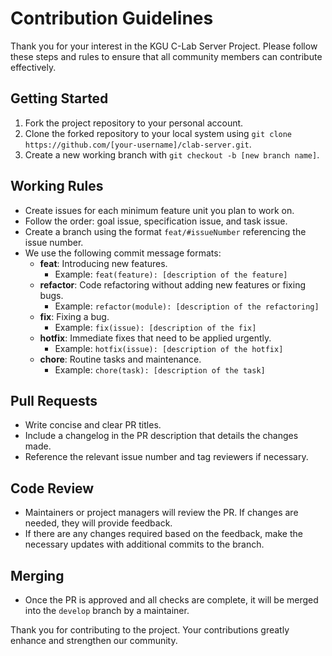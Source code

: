 # Contribution Guidelines
Thank you for your interest in the KGU C-Lab Server Project. Please follow these steps and rules to ensure that all community members can contribute effectively.

## Getting Started
1. Fork the project repository to your personal account.
2. Clone the forked repository to your local system using `git clone https://github.com/[your-username]/clab-server.git`.
3. Create a new working branch with `git checkout -b [new branch name]`.

## Working Rules
- Create issues for each minimum feature unit you plan to work on.
- Follow the order: goal issue, specification issue, and task issue.
- Create a branch using the format `feat/#issueNumber` referencing the issue number.
- We use the following commit message formats:
    - **feat**: Introducing new features.
        - Example: `feat(feature): [description of the feature]`
    - **refactor**: Code refactoring without adding new features or fixing bugs.
        - Example: `refactor(module): [description of the refactoring]`
    - **fix**: Fixing a bug.
        - Example: `fix(issue): [description of the fix]`
    - **hotfix**: Immediate fixes that need to be applied urgently.
        - Example: `hotfix(issue): [description of the hotfix]`
    - **chore**: Routine tasks and maintenance.
        - Example: `chore(task): [description of the task]`

## Pull Requests
- Write concise and clear PR titles.
- Include a changelog in the PR description that details the changes made.
- Reference the relevant issue number and tag reviewers if necessary.

## Code Review
- Maintainers or project managers will review the PR. If changes are needed, they will provide feedback.
- If there are any changes required based on the feedback, make the necessary updates with additional commits to the branch.

## Merging
- Once the PR is approved and all checks are complete, it will be merged into the `develop` branch by a maintainer.

Thank you for contributing to the project. Your contributions greatly enhance and strengthen our community.
